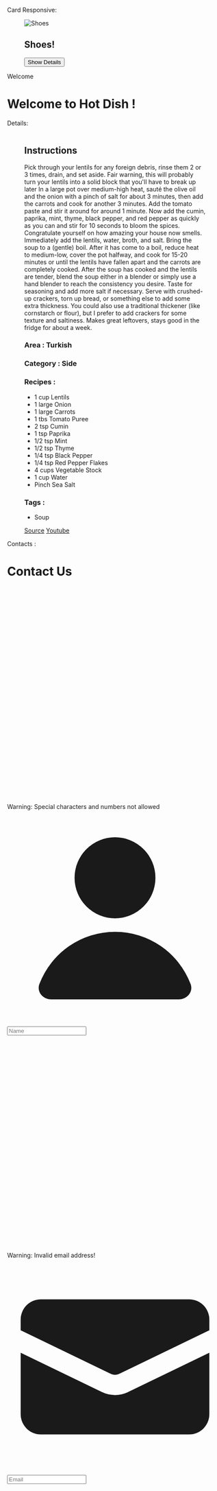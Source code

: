 Card Responsive:

<div class="card bg-base-100 shadow-xl w-full sm:w-80 md:w-60 lg:w-80 min-[1520px]:w-[100%] rounded-lg">
<figure class="relative overflow-hidden rounded-lg">
<img
              src="https://img.daisyui.com/images/stock/photo-1606107557195-0e29a4b5b4aa.jpg"
              alt="Shoes"
              class="w-full h-full object-cover rounded-lg"
            />
<div
              class="absolute inset-0 bg-black bg-opacity-50 flex items-center justify-center opacity-0 hover:opacity-100 transition-opacity duration-500 rounded-lg"
            >
<div
                class="text-center text-white flex flex-col gap-2 justify-center items-center p-5"
              >
<h2 class="card-title">Shoes!</h2>
<div class="card-actions justify-center">
<button class="btn btn-primary text-white">
Show Details
</button>
</div>
</div>
</div>
</figure>
</div>

Welcome

<div class="welcome flex flex-col items-center justify-center h-screen">
        <h1 class="text-4xl sm:text-5xl font-normal font-tertiary">
          Welcome to <span class="text-primary">Hot Dish !</span>
        </h1>
      </div>

Details:

<div class="card card-side shadow-xl w-[80%] mx-auto my-5">
<figure>
<img class="w-full rounded-lg"
src="https://www.themealdb.com/images/media/meals/58oia61564916529.jpg"
alt=""
</figure>
<div class="card-body">
<h2 class="text-2xl font-semibold">Instructions</h2>
<p class="mt-2">
Pick through your lentils for any foreign debris, rinse them 2 or 3
times, drain, and set aside. Fair warning, this will probably turn
your lentils into a solid block that you'll have to break up later
In a large pot over medium-high heat, sauté the olive oil and the
onion with a pinch of salt for about 3 minutes, then add the carrots
and cook for another 3 minutes. Add the tomato paste and stir it
around for around 1 minute. Now add the cumin, paprika, mint, thyme,
black pepper, and red pepper as quickly as you can and stir for 10
seconds to bloom the spices. Congratulate yourself on how amazing
your house now smells. Immediately add the lentils, water, broth,
and salt. Bring the soup to a (gentle) boil. After it has come to a
boil, reduce heat to medium-low, cover the pot halfway, and cook for
15-20 minutes or until the lentils have fallen apart and the carrots
are completely cooked. After the soup has cooked and the lentils are
tender, blend the soup either in a blender or simply use a hand
blender to reach the consistency you desire. Taste for seasoning and
add more salt if necessary. Serve with crushed-up crackers, torn up
bread, or something else to add some extra thickness. You could also
use a traditional thickener (like cornstarch or flour), but I prefer
to add crackers for some texture and saltiness. Makes great
leftovers, stays good in the fridge for about a week.
</p>
<h3 class="mt-4"><span class="font-bold">Area : </span>Turkish</h3>
<h3><span class="font-bold">Category : </span>Side</h3>
<h3 class="mt-4">Recipes :</h3>
<ul class="list-none flex flex-wrap gap-3 mt-2">
<li class="badge badge-accent badge-outline py-3">1 cup Lentils</li>
<li class="badge badge-accent badge-outline py-3">1 large Onion</li>
<li class="badge badge-accent badge-outline py-3">
1 large Carrots
</li>
<li class="badge badge-accent badge-outline py-3">
1 tbs Tomato Puree
</li>
<li class="badge badge-accent badge-outline py-3">2 tsp Cumin</li>
<li class="badge badge-accent badge-outline py-3">1 tsp Paprika</li>
<li class="badge badge-accent badge-outline py-3">1/2 tsp Mint</li>
<li class="badge badge-accent badge-outline py-3">1/2 tsp Thyme</li>
<li class="badge badge-accent badge-outline py-3">
1/4 tsp Black Pepper
</li>
<li class="badge badge-accent badge-outline py-3">
1/4 tsp Red Pepper Flakes
</li>
<li class="badge badge-accent badge-outline py-3">
4 cups Vegetable Stock
</li>
<li class="badge badge-accent badge-outline py-3">1 cup Water</li>
<li class="badge badge-accent badge-outline py-3">
Pinch Sea Salt
</li>
</ul>
<h3 class="mt-4">Tags :</h3>
<ul class="list-none flex flex-wrap gap-3 mt-2">
<li class="badge badge-secondary p-4 text-white">Soup</li>
</ul>
<div class="mt-4 flex gap-2">
<a
              target="_blank"
              href="https://findingtimeforcooking.com/main-dishes/red-lentil-soup-corba/"
              class="btn btn-success text-white"
              >Source</a
            >
<a
              target="_blank"
              href="https://www.youtube.com/watch?v=VVnZd8A84z4"
              class="btn btn-error text-white"
              >Youtube</a
            >
</div>
</div>
</div>

Contacts :
      <div
        class="contacts flex flex-col gap-5 justify-center items-center h-screen"
      >
        <h1 class="text-4xl font-bold">Contact Us</h1>
        <div class="inputs grid grid-cols-1 md:grid-cols-2 gap-4 w-full max-w-3xl">
          <div class="flex flex-col gap-2">
            <div role="alert" class="alert alert-warning hidden items-center gap-2">
              <svg
                xmlns="http://www.w3.org/2000/svg"
                class="h-6 w-6 shrink-0 stroke-current"
                fill="none"
                viewBox="0 0 24 24">
                <path
                  stroke-linecap="round"
                  stroke-linejoin="round"
                  stroke-width="2"
                  d="M12 9v2m0 4h.01m-6.938 4h13.856c1.54 0 2.502-1.667 1.732-3L13.732 4c-.77-1.333-2.694-1.333-3.464 0L3.34 16c-.77 1.333.192 3 1.732 3z" />
              </svg>
              <span>Warning: Special characters and numbers not allowed</span>
            </div>
            <label class="input input-bordered flex items-center gap-2">
              <svg
                xmlns="http://www.w3.org/2000/svg"
                viewBox="0 0 16 16"
                fill="currentColor"
                class="h-4 w-4 opacity-70"
              >
                <path
                  d="M8 8a3 3 0 1 0 0-6 3 3 0 0 0 0 6ZM12.735 14c.618 0 1.093-.561.872-1.139a6.002 6.002 0 0 0-11.215 0c-.22.578.254 1.139.872 1.139h9.47Z"
                />
              </svg>
              <input type="text" class="grow" placeholder="Name" />
            </label>
          </div>
          <div class="flex flex-col gap-2">
            <div role="alert" class="alert alert-warning hidden items-center gap-2">
              <svg
                xmlns="http://www.w3.org/2000/svg"
                class="h-6 w-6 shrink-0 stroke-current"
                fill="none"
                viewBox="0 0 24 24">
                <path
                  stroke-linecap="round"
                  stroke-linejoin="round"
                  stroke-width="2"
                  d="M12 9v2m0 4h.01m-6.938 4h13.856c1.54 0 2.502-1.667 1.732-3L13.732 4c-.77-1.333-2.694-1.333-3.464 0L3.34 16c-.77 1.333.192 3 1.732 3z" />
              </svg>
              <span>Warning: Invalid email address!</span>
            </div>
            <label class="input input-bordered flex items-center gap-2">
              <svg
                xmlns="http://www.w3.org/2000/svg"
                viewBox="0 0 16 16"
                fill="currentColor"
                class="h-4 w-4 opacity-70"
              >
                <path
                  d="M2.5 3A1.5 1.5 0 0 0 1 4.5v.793c.026.009.051.02.076.032L7.674 8.51c.206.1.446.1.652 0l6.598-3.185A.755.755 0 0 1 15 5.293V4.5A1.5 1.5 0 0 0 13.5 3h-11Z"
                />
                <path
                  d="M15 6.954 8.978 9.86a2.25 2.25 0 0 1-1.956 0L1 6.954V11.5A1.5 1.5 0 0 0 2.5 13h11a1.5 1.5 0 0 0 1.5-1.5V6.954Z"
                />
              </svg>
              <input type="text" class="grow" placeholder="Email" />
            </label>
          </div>
          <div class="flex flex-col gap-2">
            <div role="alert" class="alert alert-warning hidden items-center gap-2">
              <svg
                xmlns="http://www.w3.org/2000/svg"
                class="h-6 w-6 shrink-0 stroke-current"
                fill="none"
                viewBox="0 0 24 24">
                <path
                  stroke-linecap="round"
                  stroke-linejoin="round"
                  stroke-width="2"
                  d="M12 9v2m0 4h.01m-6.938 4h13.856c1.54 0 2.502-1.667 1.732-3L13.732 4c-.77-1.333-2.694-1.333-3.464 0L3.34 16c-.77 1.333.192 3 1.732 3z" />
              </svg>
              <span>Warning: Invalid Phone Number!</span>
            </div>
            <label class="input input-bordered flex items-center gap-2">
              <i class="fa-solid fa-phone"></i>
              <input type="text" class="grow" placeholder="Phone" />
            </label>
          </div>
          <div class="flex flex-col gap-2">
            <div role="alert" class="alert alert-warning hidden items-center gap-2">
              <svg
                xmlns="http://www.w3.org/2000/svg"
                class="h-6 w-6 shrink-0 stroke-current"
                fill="none"
                viewBox="0 0 24 24">
                <path
                  stroke-linecap="round"
                  stroke-linejoin="round"
                  stroke-width="2"
                  d="M12 9v2m0 4h.01m-6.938 4h13.856c1.54 0 2.502-1.667 1.732-3L13.732 4c-.77-1.333-2.694-1.333-3.464 0L3.34 16c-.77 1.333.192 3 1.732 3z" />
              </svg>
              <span>Warning: Invalid Age!</span>
            </div>
            <label class="input input-bordered flex items-center gap-2">
              <i class="fa-solid fa-hashtag"></i>
              <input type="text" class="grow" placeholder="Age" />
            </label>
          </div>
          <div class="flex flex-col gap-2">
            <div role="alert" class="alert alert-warning hidden items-center gap-2">
              <svg
                xmlns="http://www.w3.org/2000/svg"
                class="h-6 w-6 shrink-0 stroke-current"
                fill="none"
                viewBox="0 0 24 24">
                <path
                  stroke-linecap="round"
                  stroke-linejoin="round"
                  stroke-width="2"
                  d="M12 9v2m0 4h.01m-6.938 4h13.856c1.54 0 2.502-1.667 1.732-3L13.732 4c-.77-1.333-2.694-1.333-3.464 0L3.34 16c-.77 1.333.192 3 1.732 3z" />
              </svg>
              <span>Warning: Invalid Password!</span>
            </div>
            <label class="input input-bordered flex items-center gap-2">
              <svg
                xmlns="http://www.w3.org/2000/svg"
                viewBox="0 0 16 16"
                fill="currentColor"
                class="h-4 w-4 opacity-70">
                <path
                  fill-rule="evenodd"
                  d="M14 6a4 4 0 0 1-4.899 3.899l-1.955 1.955a.5.5 0 0 1-.353.146H5v1.5a.5.5 0 0 1-.5.5h-2a.5.5 0 0 1-.5-.5v-2.293a.5.5 0 0 1 .146-.353l3.955-3.955A4 4 1 1 1 14 6Zm-4-2a.75.75 0 0 0 0 1.5.5.5 0 0 1 .5.5.75.75 0 0 0 1.5 0 2 2 0 0 0-2-2Z"
                  clip-rule="evenodd" />
              </svg>
              <input type="password" class="grow" placeholder="Password" />
            </label>
          </div>
          <div class="flex flex-col gap-2">
            <div role="alert" class="alert alert-warning hidden items-center gap-2">
              <svg
                xmlns="http://www.w3.org/2000/svg"
                class="h-6 w-6 shrink-0 stroke-current"
                fill="none"
                viewBox="0 0 24 24">
                <path
                  stroke-linecap="round"
                  stroke-linejoin="round"
                  stroke-width="2"
                  d="M12 9v2m0 4h.01m-6.938 4h13.856c1.54 0 2.502-1.667 1.732-3L13.732 4c-.77-1.333-2.694-1.333-3.464 0L3.34 16c-.77 1.333.192 3 1.732 3z" />
              </svg>
              <span>Warning: Doesn't Match Password !</span>
            </div>
            <label class="input input-bordered flex items-center gap-2">
              <svg
                xmlns="http://www.w3.org/2000/svg"
                viewBox="0 0 16 16"
                fill="currentColor"
                class="h-4 w-4 opacity-70">
                <path
                  fill-rule="evenodd"
                  d="M14 6a4 4 0 0 1-4.899 3.899l-1.955 1.955a.5.5 0 0 1-.353.146H5v1.5a.5.5 0 0 1-.5.5h-2a.5.5 0 0 1-.5-.5v-2.293a.5.5 0 0 1 .146-.353l3.955-3.955A4 4 1 1 1 14 6Zm-4-2a.75.75 0 0 0 0 1.5.5.5 0 0 1 .5.5.75.75 0 0 0 1.5 0 2 2 0 0 0-2-2Z"
                  clip-rule="evenodd" />
              </svg>
              <input type="password" class="grow" placeholder="Confirm Password" />
            </label>
          </div>
        </div>
        <button class="btn btn-outline btn-error mt-4" disabled>Submit</button>
      </div>








after loading page it shows "Welcome to Hot Dish !" and after 5 seconds it will be replaced by cards layout in components.md and contains the meals in cards with data from the api [www.themealdb.com/api/json/v1/1/search.php?s=] and the cards are responsive and the cards' buttons are clickable and when clicked it will show the details of the card from api with details layout in components.md and the details contains the instructions, area, category, tags, source and youtube 